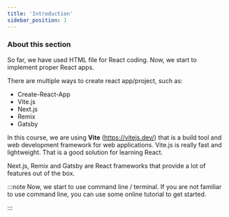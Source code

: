 ```yaml
---
title: 'Introduction'
sidebar_position: 1
---
```


### About this section

So far, we have used HTML file for React coding. Now, we start to implement proper React apps.

There are multiple ways to create react app/project, such as:
- Create-React-App
- Vite.js
- Next.js
- Remix
- Gatsby

In this course, we are using **Vite** (https://vitejs.dev/) that is a build tool and web development framework for web applications. Vite.js is really fast and lightweight. That is a good solution for learning React.

Next.js, Remix and Gatsby are React frameworks that provide a lot of features out of the box.

:::note
Now, we start to use command line / terminal. If you are not familiar to use command line, you can use some online tutorial to get started.


:::


